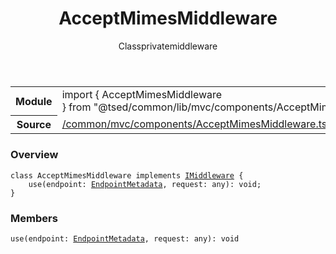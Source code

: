
<header class="symbol-info-header"><h1 id="acceptmimesmiddleware">AcceptMimesMiddleware</h1><label class="symbol-info-type-label class">Class</label><label class="api-type-label private" title="private">private</label><label class="api-type-label middleware" title="middleware">middleware</label></header>
<!-- summary -->
<section class="symbol-info"><table class="is-full-width"><tbody><tr><th>Module</th><td><div class="lang-typescript"><span class="token keyword">import</span> { AcceptMimesMiddleware }&nbsp;<span class="token keyword">from</span>&nbsp;<span class="token string">"@tsed/common/lib/mvc/components/AcceptMimesMiddleware"</span></div></td></tr><tr><th>Source</th><td><a href="https://github.com/Romakita/ts-express-decorators/blob/v4.17.3/src//common/mvc/components/AcceptMimesMiddleware.ts#L0-L0">/common/mvc/components/AcceptMimesMiddleware.ts</a></td></tr></tbody></table></section>
<!-- overview -->


### Overview


<pre><code class="typescript-lang "><span class="token keyword">class</span> AcceptMimesMiddleware <span class="token keyword">implements</span> <a href="#api/common/mvc/imiddleware"><span class="token">IMiddleware</span></a> <span class="token punctuation">{</span>
    <span class="token function">use</span><span class="token punctuation">(</span>endpoint<span class="token punctuation">:</span> <a href="#api/common/mvc/endpointmetadata"><span class="token">EndpointMetadata</span></a><span class="token punctuation">,</span> request<span class="token punctuation">:</span> <span class="token keyword">any</span><span class="token punctuation">)</span><span class="token punctuation">:</span> <span class="token keyword">void</span><span class="token punctuation">;</span>
<span class="token punctuation">}</span></code></pre>


<!-- Parameters -->

<!-- Description -->

<!-- Members -->







### Members



<div class="method-overview">
<pre><code class="typescript-lang "><span class="token function">use</span><span class="token punctuation">(</span>endpoint<span class="token punctuation">:</span> <a href="#api/common/mvc/endpointmetadata"><span class="token">EndpointMetadata</span></a><span class="token punctuation">,</span> request<span class="token punctuation">:</span> <span class="token keyword">any</span><span class="token punctuation">)</span><span class="token punctuation">:</span> <span class="token keyword">void</span></code></pre>
</div>








